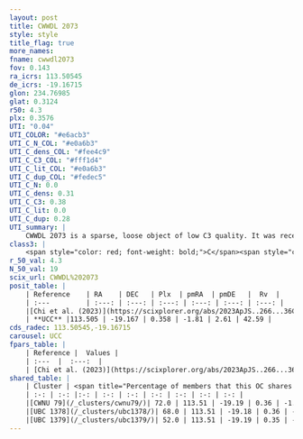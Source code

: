 ```yaml
---
layout: post
title: CWWDL 2073
style: style
title_flag: true
more_names: 
fname: cwwdl2073
fov: 0.143
ra_icrs: 113.50545
de_icrs: -19.16715
glon: 234.76985
glat: 0.3124
r50: 4.3
plx: 0.3576
UTI: "0.04"
UTI_COLOR: "#e6acb3"
UTI_C_N_COL: "#e0a6b3"
UTI_C_dens_COL: "#fee4c9"
UTI_C_C3_COL: "#fff1d4"
UTI_C_lit_COL: "#e0a6b3"
UTI_C_dup_COL: "#fedec5"
UTI_C_N: 0.0
UTI_C_dens: 0.31
UTI_C_C3: 0.38
UTI_C_lit: 0.0
UTI_C_dup: 0.28
UTI_summary: |
    CWWDL 2073 is a sparse, loose object of low C3 quality. It was recently reported in the literature.<br><br><span style="color: #99180f; font-weight: bold;">Warning: </span>This is possibly a duplicated object, which shares a significant percentage of members with at least one previously reported entry.<br><br><span style="color: #99180f; font-weight: bold;">Warning: </span>contains less than 25 stars with <i>P>0.5</i> estimated.
class3: |
    <span style="color: red; font-weight: bold;">C</span><span style="color: #FFC300; font-weight: bold;">B</span>
r_50_val: 4.3
N_50_val: 19
scix_url: CWWDL%202073
posit_table: |
    | Reference    | RA    | DEC   | Plx  | pmRA  | pmDE   |  Rv  |
    | :---         | :---: | :---: | :---: | :---: | :---: | :---: |
    |[Chi et al. (2023)](https://scixplorer.org/abs/2023ApJS..266...36C) | 113.505 | -19.198 | 0.349 | -1.857 | 2.516 | 40.575 |
    | **UCC** |113.505 | -19.167 | 0.358 | -1.81 | 2.61 | 42.59 | 
cds_radec: 113.50545,-19.16715
carousel: UCC
fpars_table: |
    | Reference |  Values |
    | :---  |  :---:  |
    | [Chi et al. (2023)](https://scixplorer.org/abs/2023ApJS..266...36C) | `logAge=7.82, Z=0.44` |
shared_table: |
    | Cluster | <span title="Percentage of members that this OC shares with the ones listed">%</span>   | RA   | DEC   | Plx   | pmRA  | pmDE  | Rv | UTI |
    | :-: | :-: |:-: | :-: | :-: | :-: | :-: | :-: | :-: |
    |[CWNU 79](/_clusters/cwnu79/)| 72.0 | 113.51 | -19.19 | 0.36 | -1.77 | 2.68 | 42.27 |0.07 |
    |[UBC 1378](/_clusters/ubc1378/)| 68.0 | 113.51 | -19.18 | 0.36 | -1.78 | 2.69 | 42.43 |0.63 |
    |[UBC 1379](/_clusters/ubc1379/)| 52.0 | 113.51 | -19.19 | 0.35 | -1.77 | 2.7 | 42.27 |0.44 |
---
```

